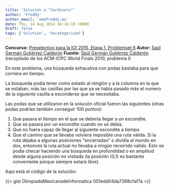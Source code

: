 ```yaml
---
title: 'Solución a "Jardinero"'
author: 'Freddy'
author_email: 'me@freddy.mx'
date: Thu, 14 Aug 2014 16:16:10 +0000
draft: false
tags: ['Solution', 'Uncategorized']
---
```


**Concurso:** [Preselectivo para la IOI 2015, Etapa 1, Problemset 6](https://omegaup.com/arena/IOI2015E1P6#problems/Jardinero) **Autor:** [Saúl Germán Gutiérrez Calderón](mailto:saul.g.gutierrez@gmail.com) **Fuente**: [Saúl Germán Gutiérrez Calderón](mailto:saul.g.gutierrez@gmail.com) (recopilado de los ACM-ICPC World Finals 2010, problema I)

En este problema, una búsqueda exhaustiva con podas bastaba para que corriera en tiempo.

La búsqueda podía tener como estado al renglón y a la columna en la que se estaban, más las casillas por las que ya se había pasado más el numero de la siguiente casilla a esconderse que se necesitaba.

Las podas que se utilizaron en la solución oficial fueron las siguientes (otras podas podrían también conseguir 100 puntos):

1.  Que pasara el tiempo en el que se debería llegar a un escondite.
2.  Que se pasara por un escondite cuando no se debía.
3.  Que no fuera capaz de llegar al siguiente escondite a tiempo.
4.  Que el camino que se llevaba volviera imposible una ruta válida. Si la ruta dejaba a algunas posiciones "encerradas" o dividía al mundo en dos, entonces la ruta actual no llevaba a ningún recorrido valido. Esto se podía checar haciendo una búsqueda en profundidad o en amplitud desde alguna posición no visitada (la posición (0,1) es bastante conveniente porque siempre estará libre).

Aquí está el código de la solución:

{{< gist OlimpiadaMexicanadeInformatica 001edd04da7388cfaf7a >}}